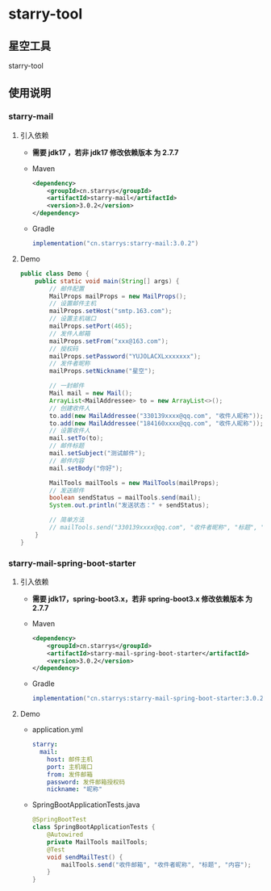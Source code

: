 # starry-tool

## 星空工具
starry-tool

## 使用说明

### starry-mail

1. 引入依赖

   - **需要 jdk17 ，若非 jdk17 修改依赖版本 为 2.7.7**
   - Maven

     ```xml
     <dependency>
         <groupId>cn.starrys</groupId>
         <artifactId>starry-mail</artifactId>
         <version>3.0.2</version>
     </dependency>
     ```

   - Gradle

     ```groovy
     implementation("cn.starrys:starry-mail:3.0.2")
     ```

2. Demo

   ```java
   public class Demo {
       public static void main(String[] args) {
           // 邮件配置
           MailProps mailProps = new MailProps();
           // 设置邮件主机
           mailProps.setHost("smtp.163.com");
           // 设置主机端口
           mailProps.setPort(465);
           // 发件人邮箱
           mailProps.setFrom("xxx@163.com");
           // 授权码
           mailProps.setPassword("YUJOLACXLxxxxxxx");
           // 发件者昵称
           mailProps.setNickname("星空");
   
           // 一封邮件
           Mail mail = new Mail();
           ArrayList<MailAddressee> to = new ArrayList<>();
           // 创建收件人
           to.add(new MailAddressee("330139xxxx@qq.com", "收件人昵称"));
           to.add(new MailAddressee("184160xxxx@qq.com", "收件人昵称"));
           // 设置收件人
           mail.setTo(to);
           // 邮件标题
           mail.setSubject("测试邮件");
           // 邮件内容
           mail.setBody("你好");
   
           MailTools mailTools = new MailTools(mailProps);
           // 发送邮件
           boolean sendStatus = mailTools.send(mail);
           System.out.println("发送状态：" + sendStatus);
   
           // 简单方法
           // mailTools.send("330139xxxx@qq.com", "收件者昵称", "标题", "内容");
       }
   }
   ```

### starry-mail-spring-boot-starter

1. 引入依赖

   - **需要 jdk17，spring-boot3.x，若非 spring-boot3.x 修改依赖版本 为 2.7.7**
   - Maven

     ```xml
     <dependency>
         <groupId>cn.starrys</groupId>
         <artifactId>starry-mail-spring-boot-starter</artifactId>
         <version>3.0.2</version>
     </dependency>
     ```

   - Gradle

     ```groovy
     implementation("cn.starrys:starry-mail-spring-boot-starter:3.0.2")
     ```

2. Demo

   - application.yml

     ```yaml
     starry:
       mail:
         host: 邮件主机
         port: 主机端口
         from: 发件邮箱
         password: 发件邮箱授权码
         nickname: "昵称"
     ```

   - SpringBootApplicationTests.java

     ```java
     @SpringBootTest
     class SpringBootApplicationTests {
         @Autowired
         private MailTools mailTools;
         @Test
         void sendMailTest() {
             mailTools.send("收件邮箱", "收件者昵称", "标题", "内容");
         }
     }
     ```

